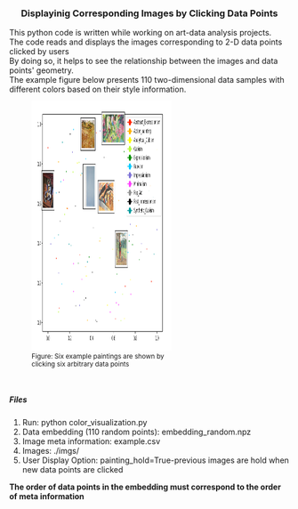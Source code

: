 <h3 align="center">Displayinig Corresponding Images by Clicking Data Points</h3>
<div align="left">
This python code is written while working on art-data analysis projects.<br>
The code reads and displays the images corresponding to 2-D data points clicked by users <br>
By doing so, it helps to see the relationship between the images and data points' geometry. <br>
The example figure below presents 110 two-dimensional data samples with different colors based on their style information. <br>

<figure style="width: 50%; font-style: itlaic; font-size: smaller">
<img src="example.png" width=550 height=450><br/>
<figcaption>Figure: Six example paintings are shown by clicking six arbitrary data points</figcaption>
</figure>
</br>


<h5> Files</h5>
<ol>
<li> Run: python color_visualization.py
<li> Data embedding (110 random points): embedding_random.npz
<li> Image meta information: example.csv
<li> Images: ./imgs/
<li> User Display Option: painting_hold=True-previous images are hold when new data points are clicked
</ol>

**The order of data points in the embedding must correspond to the order of meta information**